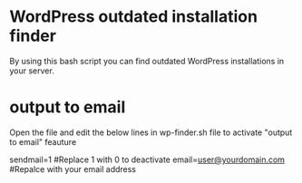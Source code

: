 # WordPress outdated installation finder
By using this bash script you can find outdated WordPress installations in your server. 

# output to email
Open the file and edit the below lines in wp-finder.sh file to activate "output to email" feauture

sendmail=1   #Replace 1 with 0 to deactivate
email=user@yourdomain.com  #Repalce with your email address
